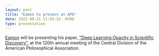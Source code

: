 ```yaml
---
layout: post
title: "Eamon to present at APA"
date: 2022-09-21 11:03:53 -0700
type: presentation
---
```


[Eamon](https://www.eamonduede.com/) will be presenting his paper, ["Deep Learning Opacity in Scientific Discovery"](https://arxiv.org/abs/2206.00520), at the 120th annual meeting of the Central Division of the American Philosophical Association.